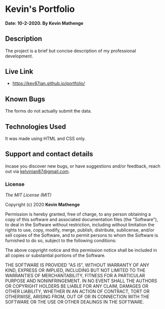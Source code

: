 # Kevin's Portfolio
#### Date: 10-2-2020. By **Kevin Mathenge**
## Description
The project is a brief but concise description of my professional development.
## Live Link
- https://kev87ian.github.io/portfolio/
## Known Bugs
The forms do not actually submit the data.
## Technologies Used
It was made using HTML and CSS only.
## Support and contact details
Incase you discover new bugs, or have suggestions and/or feedback, reach out via kelvinian87@gmail.com.
### License
*The MIT License (MIT)*

Copyright (c) 2020 **Kevin Mathenge**

Permission is hereby granted, free of charge, to any person obtaining a copy
of this software and associated documentation files (the "Software"), to deal
in the Software without restriction, including without limitation the rights
to use, copy, modify, merge, publish, distribute, sublicense, and/or sell
copies of the Software, and to permit persons to whom the Software is
furnished to do so, subject to the following conditions:

The above copyright notice and this permission notice shall be included in all
copies or substantial portions of the Software.

THE SOFTWARE IS PROVIDED "AS IS", WITHOUT WARRANTY OF ANY KIND, EXPRESS OR
IMPLIED, INCLUDING BUT NOT LIMITED TO THE WARRANTIES OF MERCHANTABILITY,
FITNESS FOR A PARTICULAR PURPOSE AND NONINFRINGEMENT. IN NO EVENT SHALL THE
AUTHORS OR COPYRIGHT HOLDERS BE LIABLE FOR ANY CLAIM, DAMAGES OR OTHER
LIABILITY, WHETHER IN AN ACTION OF CONTRACT, TORT OR OTHERWISE, ARISING FROM,
OUT OF OR IN CONNECTION WITH THE SOFTWARE OR THE USE OR OTHER DEALINGS IN THE
SOFTWARE.
